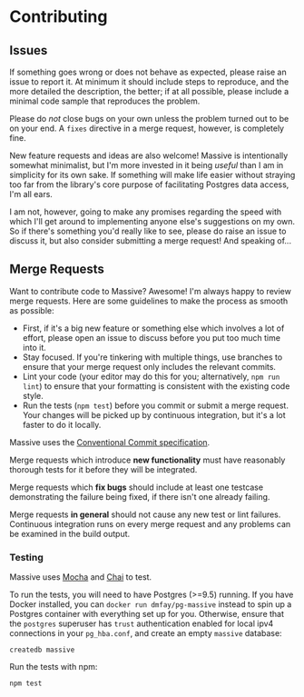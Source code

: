 # Contributing

## Issues

If something goes wrong or does not behave as expected, please raise an issue to report it. At minimum it should include steps to reproduce, and the more detailed the description, the better; if at all possible, please include a minimal code sample that reproduces the problem.

Please do _not_ close bugs on your own unless the problem turned out to be on your end. A `fixes` directive in a merge request, however, is completely fine.

New feature requests and ideas are also welcome! Massive is intentionally somewhat minimalist, but I'm more invested in it being _useful_ than I am in simplicity for its own sake. If something will make life easier without straying too far from the library's core purpose of facilitating Postgres data access, I'm all ears.

I am not, however, going to make any promises regarding the speed with which I'll get around to implementing anyone else's suggestions on my own. So if there's something you'd really like to see, please do raise an issue to discuss it, but also consider submitting a merge request! And speaking of...

## Merge Requests

Want to contribute code to Massive? Awesome! I'm always happy to review merge requests. Here are some guidelines to make the process as smooth as possible:

* First, if it's a big new feature or something else which involves a lot of effort, please open an issue to discuss before you put too much time into it.
* Stay focused. If you're tinkering with multiple things, use branches to ensure that your merge request only includes the relevant commits.
* Lint your code (your editor may do this for you; alternatively, `npm run lint`) to ensure that your formatting is consistent with the existing code style.
* Run the tests (`npm test`) before you commit or submit a merge request. Your changes will be picked up by continuous integration, but it's a lot faster to do it locally.

Massive uses the [Conventional Commit specification](https://conventionalcommits.org/).

Merge requests which introduce **new functionality** must have reasonably thorough tests for it before they will be integrated.

Merge requests which **fix bugs** should include at least one testcase demonstrating the failure being fixed, if there isn't one already failing.

Merge requests **in general** should not cause any new test or lint failures. Continuous integration runs on every merge request and any problems can be examined in the build output.

### Testing

Massive uses [Mocha](https://mochajs.org/) and [Chai](http://chaijs.com/) to test.

To run the tests, you will need to have Postgres (>=9.5) running. If you have Docker installed, you can `docker run dmfay/pg-massive` instead to spin up a Postgres container with everything set up for you. Otherwise, ensure that the `postgres` superuser has `trust` authentication enabled for local ipv4 connections in your `pg_hba.conf`, and create an empty `massive` database:

```
createdb massive
```

Run the tests with npm:

```
npm test
```
